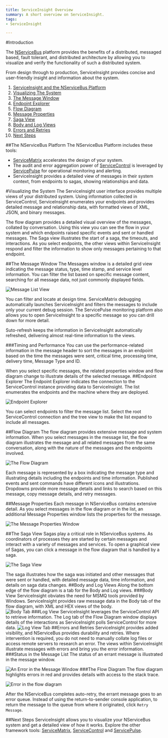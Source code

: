 ```yaml
---
title: ServiceInsight Overview
summary: A short overview on ServiceInsight.
tags: 
- ServiceInsight

---
```

#Introduction

The [NServiceBus](../NServiceBus/overview.md "NServiceBus Overview") platform provides the benefits of a distributed, messaged based, fault tolerant, and distributed architecture by allowing you to visualize and verify the functionality of such a distributed system.  

From design through to production, ServiceInsight provides concise and user-friendly insight and information about the system. 

1.  [ServiceInsight and the NServiceBus Platform](#the-nservicebus-platform "The NServiceBus Platform")
2.  [Visualizing The System](#visualizing-the-system "Visualizing your system in ServiceInsight")
3.  [The Message Window](#the-message-window "The Message Window")
4.  [Endpoint Explorer](#endpoint-explorer "Endpoint Explorer")
5.  [Flow Diagram](#flow-diagram "The graphical flow diagram")
6.  [Message Properties](#message-properties "The Message Properties Window")
7.  [Saga View](#the-saga-view "The Saga View")
8.  [Body and Log Views](#body-and-log-views "The Body and Log Tabs")
9.  [Errors and Retries](#errors-and-retries "Visualizing and Dealing with Errors")
10. [Next Steps](#next-steps "Next Steps")

##The NServiceBus Platform
The NServiceBus Platform includes these tools:
* [ServiceMatrix](../ServiceMatrix/index.md "ServiceMatrix") accelerates the design of your system.  
* The audit and error aggregation power of [ServiceControl](../ServiceControl/index.md "ServiceControl") is leveraged by [ServicePulse](../ServicePulse/index.md "ServicePulse") for operational monitoring and alerting. 
* ServiceInsight provides a detailed view of messages in their system context, from endpoints to sagas, showing relationships and data.  

#Visualizing the System
The ServiceInsight user interface provides multiple views of your distributed system.  Using information collected in ServiceControl, ServiceInsight enumerates your endpoints and provides detailed message and relationship data, with formatted views of XML, JSON, and binary messages.  

The flow diagram provides a detailed visual overview of the messages, collated by conversation.  Using this view you can see the flow in your system and which endpoints raised specific events and sent or handled messages.  The Saga view illustrates the start of a saga, the timeouts, and interactions. 
As you select endpoints, the other views within ServiceInsight respond and filter the information to show only messages pertaining to that endpoint. 

##The Message Window
The Messages window is a detailed grid view indicating the message status, type, time stamp, and service level information.  You can filter the list based on specific message content, searching for all message data, not just commonly displayed fields.    

![Message List View](images/overview-messagedetailwindow.png)

You can filter and locate at design time. ServiceMatrix debugging automatically launches ServiceInsight and filters the messages to include only your current debug session.  The ServicePulse monitoring platform also allows you to open ServiceInsight to a specific message so you can drill down for more detail.

Suto-refresh keeps the information in ServiceInsight automatically refreshed, delivering almost real-time information to the views. 

###Timing and Performance
You can use the performance-related information in the message header to sort the messages in an endpoint based on the time the messages were sent, critical time, processing time, delivery time, Message Type and ID. 

When you select specific messages, the related properties window and flow diagram change to illustrate details of the selected message. 
##Endpoint Explorer
The Endpoint Explorer indicates the connection to the ServiceControl instance providing data to ServiceInsight.  The list enumerates the endpoints and the machine where they are deployed.  

![Endpoint Explorer](images/overview-endpointexplore-machinename.png)

You can select endpoints to filter the message list. Select the root ServiceControl connection and the tree view to make the list expand to include all messages.

##Flow Diagram
The flow diagram provides extensive message and system information. When you select messages in the message list, the flow diagram illustrates the message and all related messages from the same conversation, along with the nature of the messages and the endpoints involved.

![The Flow Diagram](images/overview-flowdiagram-wpopup.png)

Each message is represented by a box indicating the message type and illustrating details including the endpoints and time information.  Published events and sent commands have different icons and illustrations. Dropdowns provide more message details and links to search based on this message, copy message details, and retry messages.

##Message Properties
Each message in NServiceBus contains extensive detail.  As you select messages in the flow diagram or in the list, an additional Message Properties window lists the properties for the message.

![The Message Properties Window](images/overview-messageproperties.png)

##The Saga View
Sagas play a critical role in NServiceBus systems.  As coordinators of processes they are started by certain messages and interact with a variety of messages and services.  To open a graphical view of Sagas, you can click a message in the flow diagram that is handled by a saga.  

![The Saga View](images/overview-sagaview.png)

The saga illustrates how the saga was initiated and other messages that were sent or handled, with detailed message data, time information, and details on saga data changes. 
##Body and Log Views
Along the bottom edge of the flow diagram is a tab for the Body and Log views. 
###Body View
ServiceInsight obviates the need for MSMQ tools provided by Windows. ServiceInsight provides raw message data in the Body tab of the flow diagram, with XML and HEX views of the body.  
![Body Tab ](images/overview-bodyview.png)
###Log View
ServiceInsight leverages the ServiceControl API to retrieve information.  The Log tab of the Flow Diagram window displays details of the interactions as ServiceInsight polls ServiceControl for more data. 
![Log View Tab](images/overview-logview.png)
##Errors and Retries
ServiceInsight provides added visibility, and NServiceBus provides durability and retries. Where intervention is required, you do not need to manually collate log files or access remote servers to research an error.  The views within ServiceInsight illustrate messages with errors and bring you the error information.
###Status in the Message List
The status of an errant message is illustrated in the message window.

![An Error in the Message Window](images/overview-messagewindowerror.png)
###The Flow Diagram
The flow diagram highlights errors in red and provides details with access to the stack trace.

![Error in the flow diagram](images/overview-flowdiagramwitherror.png)

After the NServiceBus completes auto-retry, the errant message goes to an error queue. Instead of using the return-to-sender console application, to return the message to the queue from where it originated, click `Retry Message`. 

##Next Steps
ServiceInsight allows you to visualize your NServiceBus system and get a detailed view of how it works.  Explore the other framework tools: [ServiceMatrix](../ServiceMatrix/index.md "ServiceMatrix"), [ServiceControl](../ServiceControl/index.md "ServiceControl") and  [ServicePulse](../ServicePulse/index.md "ServicePulse"). 
